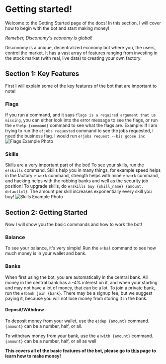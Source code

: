 # Getting started!

Welcome to the Getting Started page of the docs! In this section, I will cover how to begin with the bot and start making money!

*Remeber, Disconomy's economy is global!*

Disconomy is a unique, decentralized economy bot where you, the users, control the market. It has a vast array of features ranging from investing in the stock market (with real, live data) to creating your own factory.

## Section 1: Key Features

First I will explain some of the key features of the bot that are important to note!

### Flags

If you run a command, and it says `flags is a required argument that us missing`, you can either look into the error message to see the flags, or run the `e!help {command}` command to see what the flags are. Example: If I am trying to run the `e!jobs requested` command to see the jobs requested, I need the business flag. I would run `e!jobs request --biz goose inc`
![Flags Example Photo](https://cdn.discordapp.com/attachments/815628413733306409/977305957249986580/unknown.png)

### Skills

Skills are a very important part of the bot! To see your skills, run the `e!skills` command. Skills help you in many things, for example speed helps in the factory `e!work` command, strength helps with mine `e!work` command, and hacking helps with the robbing banks and well as the security job position! To upgrade skills, do `e!skills buy {skill_name} {amount, default=1}`. The amount per skill increases exponentially every skill you buy!
![Skills Example Photo](https://images-ext-2.discordapp.net/external/4pwYqsnuIDIz7txTr_v26r_anbpC-etzKbUc9Vo7VDM/https/i.imgur.com/qxf7JjO.png)


## Section 2: Getting Started

Now I will show you the basic commands and how to work the bot!

### Balance

To see your balance, it's very simple! Run the `e!bal` command to see how much money is in your wallet and bank.

### Banks

When first using the bot, you are automatically in the central bank. All money in the central bank has a -4% interest on it, and when your starting and may not have a lot of money, that can be a lot. To join a private bank, run the `e!bank join {bank}`. There may be a signup fee, but we suggest paying it, because you will not lose money from storing it in the bank.

#### Deposit/Withdraw

To deposit money from your wallet, use the `e!dep {amount}` command.
`{amount}` can be a number, half, or all.

To withdraw money from your bank, use the `e!with {amount}` command.
`{amount}` can be a number, half, or all as well

**This covers all of the basic features of the bot, please go to [this](/docs/getting-started/making-money) page to learn how to make money!**
